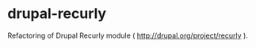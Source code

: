drupal-recurly
==============

Refactoring of Drupal Recurly module ( http://drupal.org/project/recurly ).
